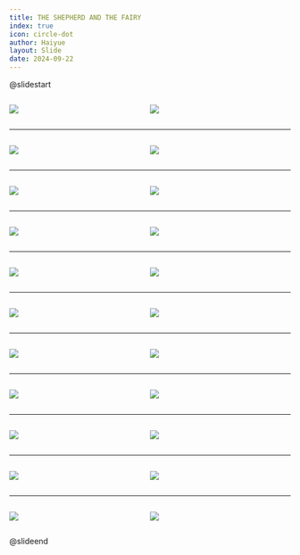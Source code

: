 ```yaml
---
title: THE SHEPHERD AND THE FAIRY
index: true
icon: circle-dot
author: Haiyue
layout: Slide
date: 2024-09-22
---
```

 
@slidestart

<div style="display:flex">
<div style="flex:1">

![](https://raw.githubusercontent.com/yclord/reading/refs/heads/master/english/Level-N/THE%20SHEPHERD%20AND%20THE%20FAIRY/001.webp)
</div>
<div style="flex:1">

![](https://raw.githubusercontent.com/yclord/reading/refs/heads/master/english/Level-N/THE%20SHEPHERD%20AND%20THE%20FAIRY/002.webp)
</div>
</div>

---

<div style="display:flex">
<div style="flex:1">

![](https://raw.githubusercontent.com/yclord/reading/refs/heads/master/english/Level-N/THE%20SHEPHERD%20AND%20THE%20FAIRY/003.webp)
</div>
<div style="flex:1">

![](https://raw.githubusercontent.com/yclord/reading/refs/heads/master/english/Level-N/THE%20SHEPHERD%20AND%20THE%20FAIRY/004.webp)
</div>
</div>

---

<div style="display:flex">
<div style="flex:1">

![](https://raw.githubusercontent.com/yclord/reading/refs/heads/master/english/Level-N/THE%20SHEPHERD%20AND%20THE%20FAIRY/005.webp)
</div>
<div style="flex:1">

![](https://raw.githubusercontent.com/yclord/reading/refs/heads/master/english/Level-N/THE%20SHEPHERD%20AND%20THE%20FAIRY/006.webp)
</div>
</div>

---

<div style="display:flex">
<div style="flex:1">

![](https://raw.githubusercontent.com/yclord/reading/refs/heads/master/english/Level-N/THE%20SHEPHERD%20AND%20THE%20FAIRY/007.webp)
</div>
<div style="flex:1">

![](https://raw.githubusercontent.com/yclord/reading/refs/heads/master/english/Level-N/THE%20SHEPHERD%20AND%20THE%20FAIRY/008.webp)
</div>
</div>

---

<div style="display:flex">
<div style="flex:1">

![](https://raw.githubusercontent.com/yclord/reading/refs/heads/master/english/Level-N/THE%20SHEPHERD%20AND%20THE%20FAIRY/009.webp)
</div>
<div style="flex:1">

![](https://raw.githubusercontent.com/yclord/reading/refs/heads/master/english/Level-N/THE%20SHEPHERD%20AND%20THE%20FAIRY/010.webp)
</div>
</div>

---

<div style="display:flex">
<div style="flex:1">

![](https://raw.githubusercontent.com/yclord/reading/refs/heads/master/english/Level-N/THE%20SHEPHERD%20AND%20THE%20FAIRY/011.webp)
</div>
<div style="flex:1">

![](https://raw.githubusercontent.com/yclord/reading/refs/heads/master/english/Level-N/THE%20SHEPHERD%20AND%20THE%20FAIRY/012.webp)
</div>
</div>

---

<div style="display:flex">
<div style="flex:1">

![](https://raw.githubusercontent.com/yclord/reading/refs/heads/master/english/Level-N/THE%20SHEPHERD%20AND%20THE%20FAIRY/013.webp)
</div>
<div style="flex:1">

![](https://raw.githubusercontent.com/yclord/reading/refs/heads/master/english/Level-N/THE%20SHEPHERD%20AND%20THE%20FAIRY/014.webp)
</div>
</div>

---

<div style="display:flex">
<div style="flex:1">

![](https://raw.githubusercontent.com/yclord/reading/refs/heads/master/english/Level-N/THE%20SHEPHERD%20AND%20THE%20FAIRY/015.webp)
</div>
<div style="flex:1">

![](https://raw.githubusercontent.com/yclord/reading/refs/heads/master/english/Level-N/THE%20SHEPHERD%20AND%20THE%20FAIRY/016.webp)
</div>
</div>

---

<div style="display:flex">
<div style="flex:1">

![](https://raw.githubusercontent.com/yclord/reading/refs/heads/master/english/Level-N/THE%20SHEPHERD%20AND%20THE%20FAIRY/017.webp)
</div>
<div style="flex:1">

![](https://raw.githubusercontent.com/yclord/reading/refs/heads/master/english/Level-N/THE%20SHEPHERD%20AND%20THE%20FAIRY/018.webp)
</div>
</div>

---

<div style="display:flex">
<div style="flex:1">

![](https://raw.githubusercontent.com/yclord/reading/refs/heads/master/english/Level-N/THE%20SHEPHERD%20AND%20THE%20FAIRY/019.webp)
</div>
<div style="flex:1">

![](https://raw.githubusercontent.com/yclord/reading/refs/heads/master/english/Level-N/THE%20SHEPHERD%20AND%20THE%20FAIRY/020.webp)
</div>
</div>

---

<div style="display:flex">
<div style="flex:1">

![](https://raw.githubusercontent.com/yclord/reading/refs/heads/master/english/Level-N/THE%20SHEPHERD%20AND%20THE%20FAIRY/021.webp)
</div>
<div style="flex:1">

![](https://raw.githubusercontent.com/yclord/reading/refs/heads/master/english/Level-N/THE%20SHEPHERD%20AND%20THE%20FAIRY/022.webp)
</div>
</div>

@slideend